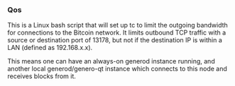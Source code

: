 ### Qos ###

This is a Linux bash script that will set up tc to limit the outgoing bandwidth for connections to the Bitcoin network. It limits outbound TCP traffic with a source or destination port of 13178, but not if the destination IP is within a LAN (defined as 192.168.x.x).

This means one can have an always-on generod instance running, and another local generod/genero-qt instance which connects to this node and receives blocks from it.
